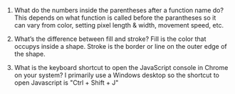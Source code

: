 1. What do the numbers inside the parentheses after a function name do?
    This depends on what function is called before the parantheses so it can vary from color, setting pixel length & width, movement speed, etc.
    
2. What’s the difference between fill and stroke?
    Fill is the color that occupys inside a shape.  Stroke is the border or line on the outer edge of the shape.
    
3. What is the keyboard shortcut to open the JavaScript console in Chrome on your system?
    I primarily use a Windows desktop so the shortcut to open Javascript is "Ctrl + Shift + J"
